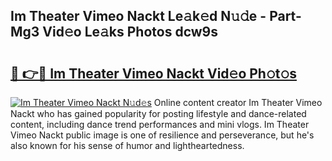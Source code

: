 ## Im Theater Vimeo Nackt Le𝚊k𝚎d N𝚞𝚍e - Part-Mg3 Vid𝚎o Le𝚊ks Photos dcw9s

# <h2><a href="http://fb6hps.evod.top/?m=Im+Theater+Vimeo+Nackt">🔗 👉🔴 Im Theater Vimeo Nackt Vid𝚎o Ph𝚘t𝚘s</a></h2>

[![Im Theater Vimeo Nackt N𝚞d𝚎s](https://i.imgur.com/8V9OHl7.gif)](http://fb6hps.evod.top/?m=Im+Theater+Vimeo+Nackt)
Online content creator Im Theater Vimeo Nackt who has gained popularity for posting lifestyle and dance-related content, including dance trend performances and mini vlogs. Im Theater Vimeo Nackt public image is one of resilience and perseverance, but he's also known for his sense of humor and lightheartedness. 
